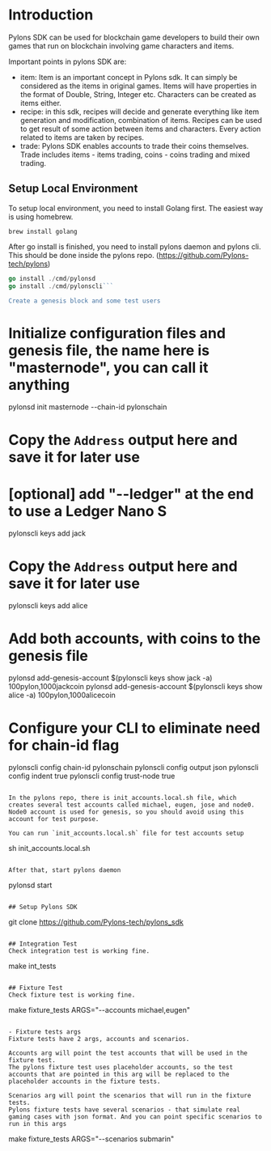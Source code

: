 # Introduction

Pylons SDK can be used for blockchain game developers to build their own games that run on blockchain involving game characters and items.

Important points in pylons SDK are:

- item: Item is an important concept in Pylons sdk. It can simply be considered as the items in original games. Items will have properties in the format of Double, String, Integer etc. Characters can be created as items either.
- recipe: in this sdk, recipes will decide and generate everything like item generation and modification, combination of items. Recipes can be used to get result of some action between items and characters. Every action related to items are taken by recipes.
- trade: Pylons SDK enables accounts to trade their coins themselves. Trade includes items - items trading, coins - coins trading and mixed trading.

## Setup Local Environment

To setup local environment, you need to install Golang first.
The easiest way is using homebrew.

```brew install golang```

After go install is finished, you need to install pylons daemon and pylons cli.
This should be done inside the pylons repo. (https://github.com/Pylons-tech/pylons)

```go clean -i all
go install ./cmd/pylonsd
go install ./cmd/pylonscli```

Create a genesis block and some test users

```
# Initialize configuration files and genesis file, the name here is "masternode", you can call it anything
pylonsd init masternode --chain-id pylonschain

# Copy the `Address` output here and save it for later use 
# [optional] add "--ledger" at the end to use a Ledger Nano S 
pylonscli keys add jack

# Copy the `Address` output here and save it for later use
pylonscli keys add alice

# Add both accounts, with coins to the genesis file
pylonsd add-genesis-account $(pylonscli keys show jack -a) 100pylon,1000jackcoin
pylonsd add-genesis-account $(pylonscli keys show alice -a) 100pylon,1000alicecoin

# Configure your CLI to eliminate need for chain-id flag
pylonscli config chain-id pylonschain
pylonscli config output json
pylonscli config indent true
pylonscli config trust-node true
```

In the pylons repo, there is init_accounts.local.sh file, which creates several test accounts called michael, eugen, jose and node0.
Node0 account is used for genesis, so you should avoid using this account for test purpose.

You can run `init_accounts.local.sh` file for test accounts setup

```
sh init_accounts.local.sh
```

After that, start pylons daemon

```
pylonsd start
```

## Setup Pylons SDK

```
git clone https://github.com/Pylons-tech/pylons_sdk
```

## Integration Test
Check integration test is working fine.
```
make int_tests
```

## Fixture Test
Check fixture test is working fine.
```
make fixture_tests ARGS="--accounts michael,eugen"
```

- Fixture tests args
Fixture tests have 2 args, accounts and scenarios.

Accounts arg will point the test accounts that will be used in the fixture test.
The pylons fixture test uses placeholder accounts, so the test accounts that are pointed in this arg will be replaced to the placeholder accounts in the fixture tests.

Scenarios arg will point the scenarios that will run in the fixture tests.
Pylons fixture tests have several scenarios - that simulate real gaming cases with json format. And you can point specific scenarios to run in this args

```
make fixture_tests ARGS="--scenarios submarin"
```








